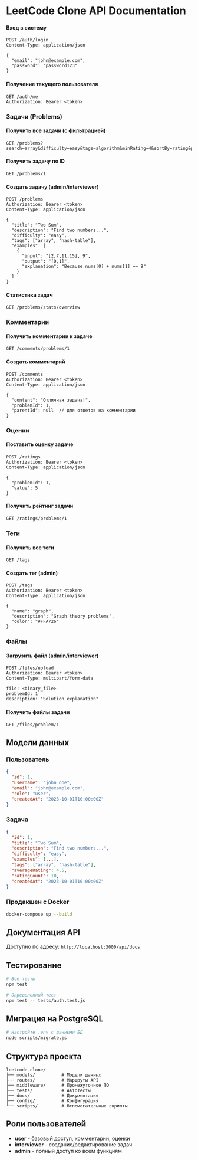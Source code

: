 # LeetCode Clone API Documentation

#### Вход в систему
```http
POST /auth/login
Content-Type: application/json

{
  "email": "john@example.com",
  "password": "password123"
}
```

#### Получение текущего пользователя
```http
GET /auth/me
Authorization: Bearer <token>
```

### Задачи (Problems)

#### Получить все задачи (с фильтрацией)
```http
GET /problems?search=array&difficulty=easy&tags=algorithm&minRating=4&sortBy=rating&page=1&limit=10
```

#### Получить задачу по ID
```http
GET /problems/1
```

#### Создать задачу (admin/interviewer)
```http
POST /problems
Authorization: Bearer <token>
Content-Type: application/json

{
  "title": "Two Sum",
  "description": "Find two numbers...",
  "difficulty": "easy",
  "tags": ["array", "hash-table"],
  "examples": [
    {
      "input": "[2,7,11,15], 9",
      "output": "[0,1]",
      "explanation": "Because nums[0] + nums[1] == 9"
    }
  ]
}
```

#### Статистика задач
```http
GET /problems/stats/overview
```

### Комментарии

#### Получить комментарии к задаче
```http
GET /comments/problems/1
```

#### Создать комментарий
```http
POST /comments
Authorization: Bearer <token>
Content-Type: application/json

{
  "content": "Отличная задача!",
  "problemId": 1,
  "parentId": null  // для ответов на комментарии
}
```

### Оценки

#### Поставить оценку задаче
```http
POST /ratings
Authorization: Bearer <token>
Content-Type: application/json

{
  "problemId": 1,
  "value": 5
}
```

#### Получить рейтинг задачи
```http
GET /ratings/problems/1
```

### Теги

#### Получить все теги
```http
GET /tags
```

#### Создать тег (admin)
```http
POST /tags
Authorization: Bearer <token>
Content-Type: application/json

{
  "name": "graph",
  "description": "Graph theory problems",
  "color": "#FFA726"
}
```

### Файлы

#### Загрузить файл (admin/interviewer)
```http
POST /files/upload
Authorization: Bearer <token>
Content-Type: multipart/form-data

file: <binary_file>
problemId: 1
description: "Solution explanation"
```

#### Получить файлы задачи
```http
GET /files/problem/1
```

## Модели данных

### Пользователь
```json
{
  "id": 1,
  "username": "john_doe",
  "email": "john@example.com",
  "role": "user",
  "createdAt": "2023-10-01T10:00:00Z"
}
```

### Задача
```json
{
  "id": 1,
  "title": "Two Sum",
  "description": "Find two numbers...",
  "difficulty": "easy",
  "examples": [...],
  "tags": ["array", "hash-table"],
  "averageRating": 4.5,
  "ratingCount": 10,
  "createdAt": "2023-10-01T10:00:00Z"
}
```

### Продакшен с Docker
```bash
docker-compose up --build
```

## Документация API

Доступно по адресу: `http://localhost:3000/api/docs`

## Тестирование

```bash
# Все тесты
npm test

# Определенный тест
npm test -- tests/auth.test.js
```

## Миграция на PostgreSQL

```bash
# Настройте .env с данными БД
node scripts/migrate.js
```

## Структура проекта

```
leetcode-clone/
├── models/          # Модели данных
├── routes/          # Маршруты API
├── middleware/      # Промежуточное ПО
├── tests/           # Автотесты
├── docs/            # Документация
├── config/          # Конфигурация
└── scripts/         # Вспомогательные скрипты
```

## Роли пользователей

- **user** - базовый доступ, комментарии, оценки
- **interviewer** - создание/редактирование задач
- **admin** - полный доступ ко всем функциям